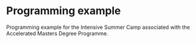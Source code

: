 # Programming example
Programming example for the Intensive Summer Camp associated with the Accelerated Masters Degree Programme.

